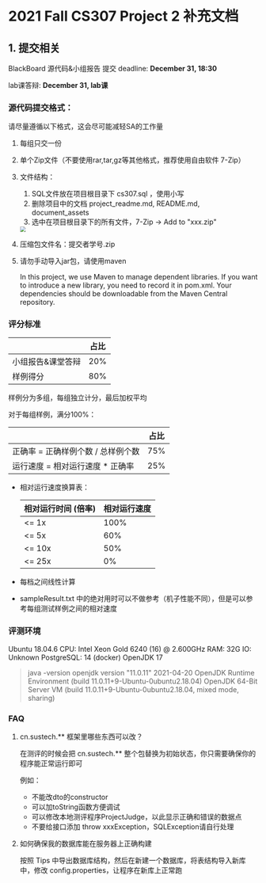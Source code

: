 # 2021 Fall CS307 Project 2 补充文档



## 1. 提交相关

BlackBoard 源代码&小组报告 提交 deadline: **December 31, 18:30**

lab课答辩: **December 31, lab课**



### 源代码提交格式：

请尽量遵循以下格式，这会尽可能减轻SA的工作量

1. 每组只交一份

2. 单个Zip文件（不要使用rar,tar,gz等其他格式，推荐使用自由软件 7-Zip）

3. 文件结构：

   1. SQL文件放在项目根目录下 cs307.sql ，使用小写
   2. 删除项目中的文档 project_readme.md, README.md, document_assets
   3. 选中在项目根目录下的所有文件，7-Zip -> Add to "xxx.zip"

   <img src="document_assets/image-20211209163514842.png" style="zoom:67%;" />

4. 压缩包文件名：提交者学号.zip

5. 请勿手动导入jar包，请使用maven

   In this project, we use Maven to manage dependent libraries. If you want to introduce a new library, you need to record it in pom.xml. Your dependencies should be downloadable from the Maven Central repository.



### 评分标准

|                   | 占比 |
| ----------------- | ---- |
| 小组报告&课堂答辩 | 20%  |
| 样例得分          | 80%  |

样例分为多组，每组独立计分，最后加权平均

对于每组样例，满分100%：

|                                     | 占比  |
| ----------------------------------- | ---- |
| 正确率 =  正确样例个数 / 总样例个数      | 75%  |
| 运行速度 = 相对运行速度 * 正确率         | 25%  |

- 相对运行速度换算表：

  | 相对运行时间 (倍率) | 相对运行速度 |
  | ------------------- | ------------ |
  | <= 1x               | 100%         |
  | <= 5x               | 60%          |
  | <= 10x              | 50%          |
  | <= 25x              | 0%           |

- 每档之间线性计算

- sampleResult.txt 中的绝对用时可以不做参考（机子性能不同），但是可以参考每组测试样例之间的相对速度




### 评测环境

Ubuntu 18.04.6
CPU: Intel Xeon Gold 6240 (16) @ 2.600GHz
RAM: 32G
IO: Unknown
PostgreSQL: 14 (docker)
OpenJDK 17

>java -version 
>openjdk version "11.0.11" 2021-04-20 
>OpenJDK Runtime Environment (build 11.0.11+9-Ubuntu-0ubuntu2.18.04) 
>OpenJDK 64-Bit Server VM (build 11.0.11+9-Ubuntu-0ubuntu2.18.04, mixed mode, sharing)



### FAQ

1. cn.sustech.** 框架里哪些东西可以改？

   在测评的时候会把 cn.sustech.** 整个包替换为初始状态，你只需要确保你的程序能正常运行即可

   例如：

   - 不能改dto的constructor
   - 可以加toString函数方便调试
   - 可以修改本地测评程序ProjectJudge，以此显示正确和错误的数据点
   - 不要给接口添加 throw xxxException，SQLException请自行处理

   

2. 如何确保我的数据库能在服务器上正确构建

   按照 Tips 中导出数据库结构，然后在新建一个数据库，将表结构导入新库中，修改 config.properties，让程序在新库上正常跑

